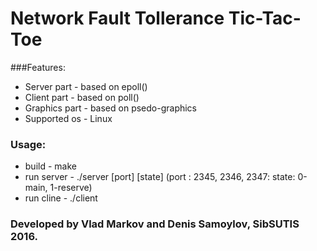 #  Network Fault Tollerance Tic-Tac-Toe

###Features:
* Server part - based on epoll()
* Client part - based on poll()
* Graphics part - based on psedo-graphics
* Supported os - Linux

### Usage:
* build - make
* run server - ./server [port] [state] (port : 2345, 2346, 2347: state: 0-main, 1-reserve)
* run cline - ./client

### Developed by Vlad Markov and Denis Samoylov, SibSUTIS 2016.
